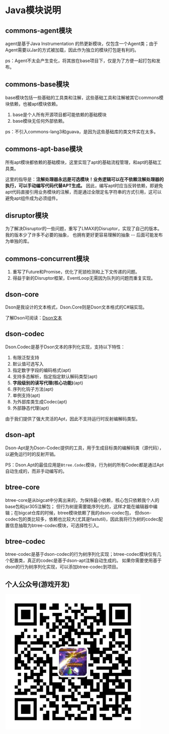 # Java模块说明

## commons-agent模块

agent是基于Java Instrumentation 的热更新模块，仅包含一个Agent类；由于Agent需要以Jar的方式被加载，因此作为独立的模块打包是有利的。

ps：Agent不太会产生变化，将其放在base项目下，仅是为了方便一起打包和发布。

## commons-base模块

base模块包括一些基础的工具类和注解，这些基础工具和注解被其它commons模块依赖，也被apt模块依赖。

1. base是个人所有开源项目都可能依赖的基础模块
2. base模块无任何外部依赖。

ps：不引入commons-lang3和guava，是因为这些基础库的类文件实在太多。

## commons-apt-base模块

所有apt模块都依赖的基础模块，这里实现了apt的基础流程管理，和apt的基础工具类。

这里的指导是：**注解处理器永远是可选模块！业务逻辑可以在不依赖注解处理器的执行，可以手动编写代码代替APT生成。**
因此，编写apt时应当反转依赖，即避免apt代码直接引用业务模块的注解，而是通过全限定名字符串的方式引用，这可以避免apt组件成为必须组件。

## disruptor模块

为了解决Disruptor的一些问题，重写了LMAX的Disruptor，实现了自己的版本。我的版本少了许多不必要的抽象，
也拥有更好更容易理解的抽象 -- 后面可能发布为单独的库。

## commons-concurrent模块

1. 重写了Future和Promise，优化了死锁检测和上下文传递的问题。
2. 得益于新的Disruptor框架，EventLoop无需因为队列的问题而重复实现。

## dson-core

Dson是我设计的文本格式，Dson.Core则是Dson文本格式的C#端实现。

了解Dson可阅读：[Dson文本](../docs/Dson.md)

## dson-codec

Dson.Codec是基于Dson文本的序列化实现，支持以下特性：

1. 有限泛型支持
2. 默认值可选写入
3. 指定数字字段的编码格式(apt)
4. 支持多态解析，指定指定默认解码类型(apt)
5. **字段级别的读写代理(核心功能)**(apt)
6. 序列化钩子方法(apt)
7. 单例支持(apt)
8. 为外部库类生成Codec(apt)
9. 外部静态代理(apt)

由于我们提供了强大灵活的Apt，因此不支持运行时反射编解码类型。

## dson-apt

Dson-Apt是为Dson-Codec提供的工具，用于生成目标类的编解码类（源代码），以避免运行时的反射开销。

PS：Dson.Apt的最佳应用是`Btree.Codec`模块，行为树的所有Codec都是通过Apt自动生成的，而非手动编写的。

## btree-core

btree-core是从bigcat中分离出来的，为保持最小依赖，核心包只依赖我个人的base包和jsr305注解包；
但行为树是需要能序列化的，这样才能在编辑器中编辑；在bigcat仓库的时候，btree模块依赖了我的dson-codec包，
但dson-codec包的类比较多，依赖也比较大(尤其是fastutil)，因此我将行为树的codec配置信息抽取为btree-codec模块，可选择性引入。

## btree-codec

btree-codec是基于dson-codec的行为树序列化实现；btree-codec模块仅有几个配置类，真正的codec是基于dson-apt注解自动生成的。
如果你需要使用基于dson的行为树序列化实现，可以添加btree-codec到项目。

## 个人公众号(游戏开发)

![写代码的诗人](https://github.com/hl845740757/commons/blob/dev/docs/res/qrcode_for_wjybxx.jpg)
